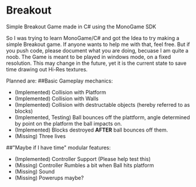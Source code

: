 # Breakout
Simple Breakout Game made in C# using the MonoGame SDK

So I was trying to learn MonoGame/C# and got the Idea to try making a simple Breakout game.
If anyone wants to help me with that, feel free. But if you push code, please document what you are doing, becuase I am quite a noob. 
The Game is meant to be played in windows mode, on a fixed resolution. This may change in the future, yet it is the current state to save time drawing out Hi-Res textures.

Planned are:
##Basic Gameplay mechanics:
* (Implemented) Collision with Platform
* (Implemented) Collision with Walls
* (Implemented) Collision with destructable objects (hereby referred to as blocks)
* (Implemented, Testing) Ball bounces off the plattform, angle determined by point on the platform the ball impacts on.
* (Implemented) Blocks destroyed __AFTER__ ball bounces off them.
* (Missing) Three lives

##"Maybe if I have time" modular features:
* (Implemented) Controller Support (Please help test this)
* (Missing) Controller Rumbles a bit when Ball hits platform
* (Missing) Sound
* (Missing) Powerups maybe?